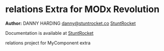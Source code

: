 relations Extra for MODx Revolution
=======================================


**Author:** DANNY HARDING <danny@stuntrocket.co> [StuntRocket](http://stuntrocket.co)

Documentation is available at [StuntRocket](http://stuntrocket.co/modx/resourcealert.html)

relations project for MyComponent extra
